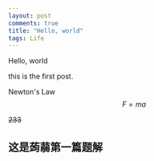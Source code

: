 ```yaml
---
layout: post
comments: true
title: "Hello, world"
tags: Life
---
```


Hello, world

this is the first post.

Newton's Law
$$
F = ma
$$

~~233~~

##  这是蒟蒻第一篇题解





